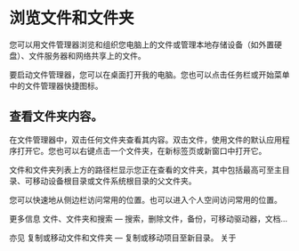 # 浏览文件和文件夹

您可以用文件管理器浏览和组织您电脑上的文件或管理本地存储设备（如外置硬盘）、文件服务器和网络共享上的文件。

要启动文件管理器，您可以在桌面打开我的电脑。您也可以点击任务栏或开始菜单中的文件管理器快捷图标。

## 查看文件夹内容。
在文件管理器中，双击任何文件夹查看其内容。双击文件，使用文件的默认应用程序打开它。您也可以右键点击一个文件夹，在新标签页或新窗口中打开它。

文件和文件夹列表上方的路径栏显示您正在查看的文件夹，其中包括最高可至主目录、可移动设备根目录或文件系统根目录的父文件夹。

您可以快速地从侧边栏访问常用的位置。也可以进入个人空间访问常用的位置。

更多信息
文件、文件夹和搜索 — 搜索，删除文件，备份，可移动驱动器，文档…

亦见
复制或移动文件和文件夹 — 复制或移动项目至新目录。
关于
